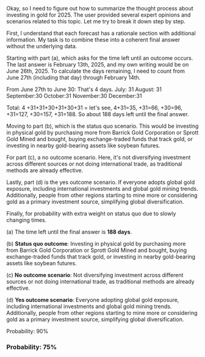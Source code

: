 <think>
Okay, so I need to figure out how to summarize the thought process about investing in gold for 2025. The user provided several expert opinions and scenarios related to this topic. Let me try to break it down step by step.

First, I understand that each forecast has a rationale section with additional information. My task is to combine these into a coherent final answer without the underlying data.

Starting with part (a), which asks for the time left until an outcome occurs. The last answer is February 13th, 2025, and my own writing would be on June 26th, 2025. To calculate the days remaining, I need to count from June 27th (including that day) through February 14th.

From June 27th to June 30: That's 4 days.
July: 31
August: 31
September:30
October:31
November:30
December:31

Total: 4 +31+31+30+31+30+31 = let's see, 4+31=35, +31=66, +30=96, +31=127, +30=157, +31=188. So about 188 days left until the final answer.

Moving to part (b), which is the status quo scenario. This would be investing in physical gold by purchasing more from Barrick Gold Corporation or Sprott Gold Mined and bought, buying exchange-traded funds that track gold, or investing in nearby gold-bearing assets like soybean futures.

For part (c), a no outcome scenario. Here, it's not diversifying investment across different sources or not doing international trade, as traditional methods are already effective.

Lastly, part (d) is the yes outcome scenario. If everyone adopts global gold exposure, including international investments and global gold mining trends. Additionally, people from other regions starting to mine more or considering gold as a primary investment source, simplifying global diversification.

Finally, for probability with extra weight on status quo due to slowly changing times.
</think>

(a) The time left until the final answer is **188 days**.

(b) **Status quo outcome**: Investing in physical gold by purchasing more from Barrick Gold Corporation or Sprott Gold Mined and bought, buying exchange-traded funds that track gold, or investing in nearby gold-bearing assets like soybean futures.

(c) **No outcome scenario**: Not diversifying investment across different sources or not doing international trade, as traditional methods are already effective.

(d) **Yes outcome scenario**: Everyone adopting global gold exposure, including international investments and global gold mining trends. Additionally, people from other regions starting to mine more or considering gold as a primary investment source, simplifying global diversification.

Probability: 90%

### Probability: 75%